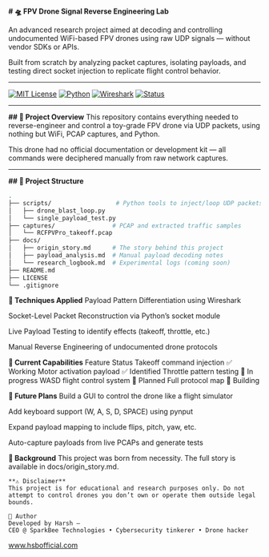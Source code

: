 **# 🛸 FPV Drone Signal Reverse Engineering Lab**

An advanced research project aimed at decoding and controlling undocumented WiFi-based FPV drones using raw UDP signals — without vendor SDKs or APIs.

Built from scratch by analyzing packet captures, isolating payloads, and testing direct socket injection to replicate flight control behavior.

---

[![MIT License](https://img.shields.io/badge/license-MIT-blue.svg)](LICENSE)
[![Python](https://img.shields.io/badge/python-3.9%2B-yellow.svg)](https://www.python.org/)
[![Wireshark](https://img.shields.io/badge/tool-Wireshark-007ACC.svg)](https://www.wireshark.org/)
[![Status](https://img.shields.io/badge/status-in%20active%20development-orange)]()

---

**## 📡 Project Overview**
This repository contains everything needed to reverse-engineer and control a toy-grade FPV drone via UDP packets, using nothing but WiFi, PCAP captures, and Python.

This drone had no official documentation or development kit — all commands were deciphered manually from raw network captures.

---

**## 📁 Project Structure**

```bash
.
├── scripts/                  # Python tools to inject/loop UDP packets
│   ├── drone_blast_loop.py
│   └── single_payload_test.py
├── captures/                # PCAP and extracted traffic samples
│   └── RCFPVPro_takeoff.pcap
├── docs/
│   ├── origin_story.md      # The story behind this project
│   ├── payload_analysis.md  # Manual payload decoding notes
│   └── research_logbook.md  # Experimental logs (coming soon)
├── README.md
├── LICENSE
└── .gitignore
```

**🧠 Techniques Applied**
Payload Pattern Differentiation using Wireshark

Socket-Level Packet Reconstruction via Python’s socket module

Live Payload Testing to identify effects (takeoff, throttle, etc.)

Manual Reverse Engineering of undocumented drone protocols

**🚧 Current Capabilities**
Feature	Status
Takeoff command injection	✅ Working
Motor activation payload	✅ Identified
Throttle pattern testing	🧪 In progress
WASD flight control system	🔧 Planned
Full protocol map	🔬 Building

**🧬 Future Plans**
Build a GUI to control the drone like a flight simulator

Add keyboard support (W, A, S, D, SPACE) using pynput

Expand payload mapping to include flips, pitch, yaw, etc.

Auto-capture payloads from live PCAPs and generate tests

**📜 Background**
This project was born from necessity. The full story is available in docs/origin_story.md.


```
**⚠️ Disclaimer**
This project is for educational and research purposes only. Do not attempt to control drones you don’t own or operate them outside legal bounds.

👤 Author
Developed by Harsh —
CEO @ SparkBee Technologies • Cybersecurity tinkerer • Drone hacker
```
www.hsbofficial.com

